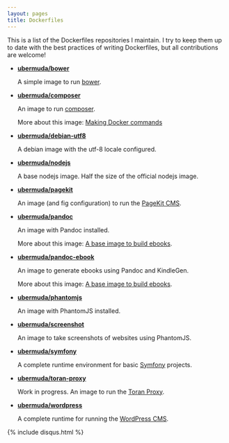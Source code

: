 ```yaml
---
layout: pages
title: Dockerfiles
---
```


This is a list of the Dockerfiles repositories I maintain. I try to keep them up to date with the best practices of writing Dockerfiles, but all contributions are welcome!

* **[ubermuda/bower](https://github.com/ubermuda/docker-bower)**

  A simple image to run [bower](http://bower.io/).

* **[ubermuda/composer](https://github.com/ubermuda/docker-composer)**
  
  An image to run [composer](http://getcomposer.org/).

  More about this image: [Making Docker commands](/making-docker-commands.html)

* **[ubermuda/debian-utf8](https://github.com/ubermuda/docker-debian-utf8)**

  A debian image with the utf-8 locale configured.

* **[ubermuda/nodejs](https://github.com/ubermuda/nodejs)**

  A base nodejs image. Half the size of the official nodejs image.

* **[ubermuda/pagekit](https://github.com/ubermuda/pagekit)**

  An image (and fig configuration) to run the [PageKit CMS](http://www.pagekit.com/).

* **[ubermuda/pandoc](https://github.com/ubermuda/pandoc)**

  An image with Pandoc installed.

  More about this image: [A base image to build ebooks](/a-base-image-to-build-ebooks.html).

* **[ubermuda/pandoc-ebook](https://github.com/ubermuda/pandoc-ebook)**

  An image to generate ebooks using Pandoc and KindleGen.

  More about this image: [A base image to build ebooks](/a-base-image-to-build-ebooks.html).

* **[ubermuda/phantomjs](https://github.com/ubermuda/phantomjs)**

  An image with PhantomJS installed.

* **[ubermuda/screenshot](https://github.com/ubermuda/screenshot)**

  An image to take screenshots of websites using PhantomJS.

* **[ubermuda/symfony](https://github.com/ubermuda/symfony)**

  A complete runtime environment for basic [Symfony](http://symfony.com/) projects.

* **[ubermuda/toran-proxy](https://github.com/ubermuda/toran-proxy)**

  Work in progress. An image to run the [Toran Proxy](https://toranproxy.com/).

* **[ubermuda/wordpress](https://github.com/ubermuda/wordpress)**

  A complete runtime for running the [WordPress CMS](http://wordpress.com/).

{% include disqus.html %}